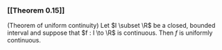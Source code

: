 ### [[Theorem 0.15]]

(Theorem of uniform continuity) Let $I \subset \R$ be a closed, bounded interval and suppose that $f : I \to \R$ is continuous. Then $f$ is uniformly continuous.